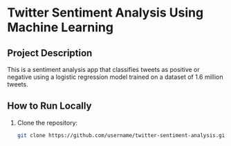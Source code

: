 # Twitter Sentiment Analysis Using Machine Learning

## Project Description
This is a sentiment analysis app that classifies tweets as positive or negative using a logistic regression model trained on a dataset of 1.6 million tweets.

## How to Run Locally
1. Clone the repository:
   ```bash
   git clone https://github.com/username/twitter-sentiment-analysis.git
